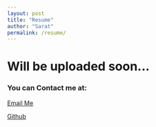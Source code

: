 ```yaml
---
layout: post
title: "Resume"
author: "Sarat"
permalink: /resume/
---
```


# Will be uploaded soon...

### You can Contact me at:

[Email Me](mailto:tracesarath@gmail.com)  

[Github](https://github.com/SaratM34)
